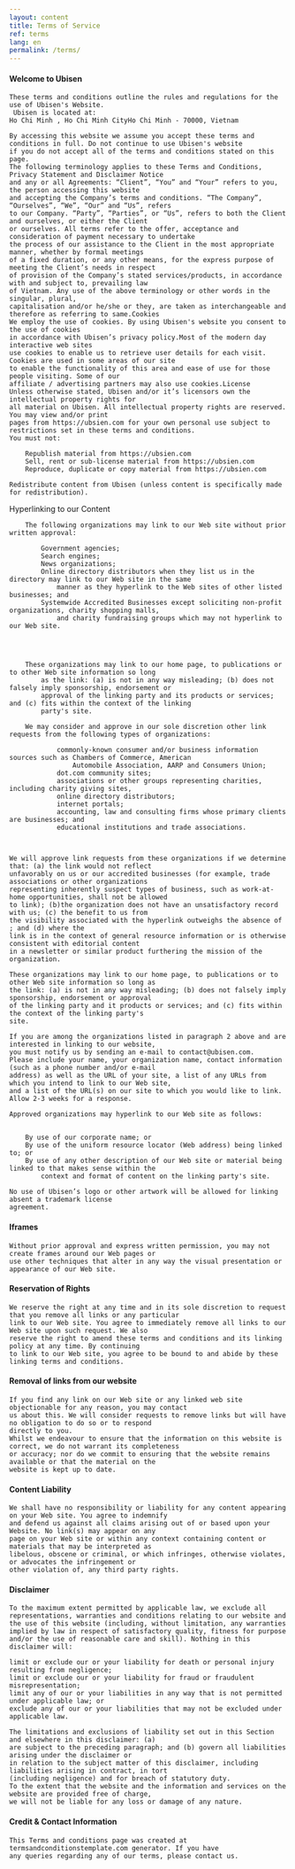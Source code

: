 ```yaml
---
layout: content
title: Terms of Service
ref: terms
lang: en
permalink: /terms/
---
```

#### Welcome to Ubisen
	These terms and conditions outline the rules and regulations for the use of Ubisen's Website.  
	 Ubisen is located at: 
	Ho Chi Minh , Ho Chi Minh CityHo Chi Minh - 70000, Vietnam
	
	By accessing this website we assume you accept these terms and conditions in full. Do not continue to use Ubisen's website 
	if you do not accept all of the terms and conditions stated on this page.
	The following terminology applies to these Terms and Conditions, Privacy Statement and Disclaimer Notice
	and any or all Agreements: “Client”, “You” and “Your” refers to you, the person accessing this website
	and accepting the Company’s terms and conditions. “The Company”, “Ourselves”, “We”, “Our” and “Us”, refers
	to our Company. “Party”, “Parties”, or “Us”, refers to both the Client and ourselves, or either the Client
	or ourselves. All terms refer to the offer, acceptance and consideration of payment necessary to undertake
	the process of our assistance to the Client in the most appropriate manner, whether by formal meetings
	of a fixed duration, or any other means, for the express purpose of meeting the Client’s needs in respect
	of provision of the Company’s stated services/products, in accordance with and subject to, prevailing law
	of Vietnam. Any use of the above terminology or other words in the singular, plural,
	capitalisation and/or he/she or they, are taken as interchangeable and therefore as referring to same.Cookies
	We employ the use of cookies. By using Ubisen's website you consent to the use of cookies 
	in accordance with Ubisen’s privacy policy.Most of the modern day interactive web sites
	use cookies to enable us to retrieve user details for each visit. Cookies are used in some areas of our site
	to enable the functionality of this area and ease of use for those people visiting. Some of our 
	affiliate / advertising partners may also use cookies.License
	Unless otherwise stated, Ubisen and/or it’s licensors own the intellectual property rights for
	all material on Ubisen. All intellectual property rights are reserved. You may view and/or print
	pages from https://ubsien.com for your own personal use subject to restrictions set in these terms and conditions.
	You must not:
	
		Republish material from https://ubsien.com
		Sell, rent or sub-license material from https://ubsien.com
		Reproduce, duplicate or copy material from https://ubsien.com
	
	Redistribute content from Ubisen (unless content is specifically made for redistribution).
Hyperlinking to our Content
	
		The following organizations may link to our Web site without prior written approval:
			
			Government agencies;
			Search engines;
			News organizations;
			Online directory distributors when they list us in the directory may link to our Web site in the same
				manner as they hyperlink to the Web sites of other listed businesses; and
			Systemwide Accredited Businesses except soliciting non-profit organizations, charity shopping malls,
				and charity fundraising groups which may not hyperlink to our Web site.
			
		
	
	
		These organizations may link to our home page, to publications or to other Web site information so long
			as the link: (a) is not in any way misleading; (b) does not falsely imply sponsorship, endorsement or
			approval of the linking party and its products or services; and (c) fits within the context of the linking
			party's site.
		
		We may consider and approve in our sole discretion other link requests from the following types of organizations:
			
				commonly-known consumer and/or business information sources such as Chambers of Commerce, American
					Automobile Association, AARP and Consumers Union;
				dot.com community sites;
				associations or other groups representing charities, including charity giving sites,
				online directory distributors;
				internet portals;
				accounting, law and consulting firms whose primary clients are businesses; and
				educational institutions and trade associations.
			
		
	
	We will approve link requests from these organizations if we determine that: (a) the link would not reflect
	unfavorably on us or our accredited businesses (for example, trade associations or other organizations
	representing inherently suspect types of business, such as work-at-home opportunities, shall not be allowed
	to link); (b)the organization does not have an unsatisfactory record with us; (c) the benefit to us from
	the visibility associated with the hyperlink outweighs the absence of ; and (d) where the
	link is in the context of general resource information or is otherwise consistent with editorial content
	in a newsletter or similar product furthering the mission of the organization.

	These organizations may link to our home page, to publications or to other Web site information so long as
	the link: (a) is not in any way misleading; (b) does not falsely imply sponsorship, endorsement or approval
	of the linking party and it products or services; and (c) fits within the context of the linking party's
	site.

	If you are among the organizations listed in paragraph 2 above and are interested in linking to our website,
	you must notify us by sending an e-mail to contact@ubisen.com.
	Please include your name, your organization name, contact information (such as a phone number and/or e-mail
	address) as well as the URL of your site, a list of any URLs from which you intend to link to our Web site,
	and a list of the URL(s) on our site to which you would like to link. Allow 2-3 weeks for a response.

	Approved organizations may hyperlink to our Web site as follows:

	
		By use of our corporate name; or
		By use of the uniform resource locator (Web address) being linked to; or
		By use of any other description of our Web site or material being linked to that makes sense within the
			context and format of content on the linking party's site.
	
	No use of Ubisen’s logo or other artwork will be allowed for linking absent a trademark license
	agreement.

#### Iframes
	Without prior approval and express written permission, you may not create frames around our Web pages or
	use other techniques that alter in any way the visual presentation or appearance of our Web site.

#### Reservation of Rights
	We reserve the right at any time and in its sole discretion to request that you remove all links or any particular
	link to our Web site. You agree to immediately remove all links to our Web site upon such request. We also
	reserve the right to amend these terms and conditions and its linking policy at any time. By continuing
	to link to our Web site, you agree to be bound to and abide by these linking terms and conditions.

#### Removal of links from our website
	If you find any link on our Web site or any linked web site objectionable for any reason, you may contact
	us about this. We will consider requests to remove links but will have no obligation to do so or to respond
	directly to you.
	Whilst we endeavour to ensure that the information on this website is correct, we do not warrant its completeness
	or accuracy; nor do we commit to ensuring that the website remains available or that the material on the
	website is kept up to date.

#### Content Liability
	We shall have no responsibility or liability for any content appearing on your Web site. You agree to indemnify
	and defend us against all claims arising out of or based upon your Website. No link(s) may appear on any
	page on your Web site or within any context containing content or materials that may be interpreted as
	libelous, obscene or criminal, or which infringes, otherwise violates, or advocates the infringement or
	other violation of, any third party rights.

#### Disclaimer
	To the maximum extent permitted by applicable law, we exclude all representations, warranties and conditions relating to our website and the use of this website (including, without limitation, any warranties implied by law in respect of satisfactory quality, fitness for purpose and/or the use of reasonable care and skill). Nothing in this disclaimer will:
	
	limit or exclude our or your liability for death or personal injury resulting from negligence;
	limit or exclude our or your liability for fraud or fraudulent misrepresentation;
	limit any of our or your liabilities in any way that is not permitted under applicable law; or
	exclude any of our or your liabilities that may not be excluded under applicable law.
	
	The limitations and exclusions of liability set out in this Section and elsewhere in this disclaimer: (a)
	are subject to the preceding paragraph; and (b) govern all liabilities arising under the disclaimer or
	in relation to the subject matter of this disclaimer, including liabilities arising in contract, in tort
	(including negligence) and for breach of statutory duty.
	To the extent that the website and the information and services on the website are provided free of charge,
	we will not be liable for any loss or damage of any nature.
	
#### Credit & Contact Information
	This Terms and conditions page was created at termsandconditionstemplate.com generator. If you have
	any queries regarding any of our terms, please contact us.